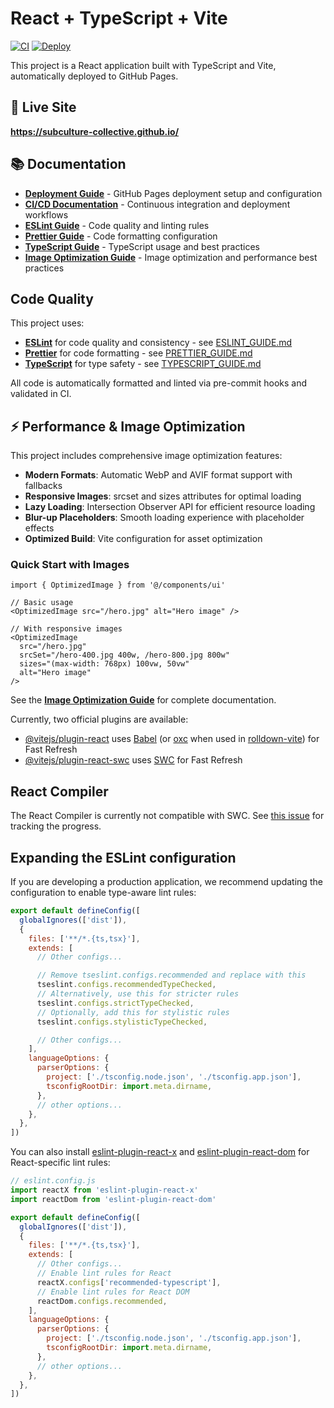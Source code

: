 # React + TypeScript + Vite

[![CI](https://github.com/subculture-collective/subculture-collective.github.io/actions/workflows/ci.yml/badge.svg)](https://github.com/subculture-collective/subculture-collective.github.io/actions/workflows/ci.yml)
[![Deploy](https://github.com/subculture-collective/subculture-collective.github.io/actions/workflows/deploy.yml/badge.svg)](https://github.com/subculture-collective/subculture-collective.github.io/actions/workflows/deploy.yml)

This project is a React application built with TypeScript and Vite, automatically deployed to GitHub Pages.

## 🚀 Live Site

**https://subculture-collective.github.io/**

## 📚 Documentation

- **[Deployment Guide](./DEPLOYMENT.md)** - GitHub Pages deployment setup and configuration
- **[CI/CD Documentation](./.github/CI_DOCUMENTATION.md)** - Continuous integration and deployment workflows
- **[ESLint Guide](./ESLINT_GUIDE.md)** - Code quality and linting rules
- **[Prettier Guide](./PRETTIER_GUIDE.md)** - Code formatting configuration
- **[TypeScript Guide](./TYPESCRIPT_GUIDE.md)** - TypeScript usage and best practices
- **[Image Optimization Guide](./IMAGE_OPTIMIZATION.md)** - Image optimization and performance best practices

## Code Quality

This project uses:

- **[ESLint](https://eslint.org/)** for code quality and consistency - see
  [ESLINT_GUIDE.md](./ESLINT_GUIDE.md)
- **[Prettier](https://prettier.io/)** for code formatting - see
  [PRETTIER_GUIDE.md](./PRETTIER_GUIDE.md)
- **[TypeScript](https://www.typescriptlang.org/)** for type safety - see
  [TYPESCRIPT_GUIDE.md](./TYPESCRIPT_GUIDE.md)

All code is automatically formatted and linted via pre-commit hooks and
validated in CI.

## ⚡ Performance & Image Optimization

This project includes comprehensive image optimization features:

- **Modern Formats**: Automatic WebP and AVIF format support with fallbacks
- **Responsive Images**: srcset and sizes attributes for optimal loading
- **Lazy Loading**: Intersection Observer API for efficient resource loading
- **Blur-up Placeholders**: Smooth loading experience with placeholder effects
- **Optimized Build**: Vite configuration for asset optimization

### Quick Start with Images

```tsx
import { OptimizedImage } from '@/components/ui'

// Basic usage
<OptimizedImage src="/hero.jpg" alt="Hero image" />

// With responsive images
<OptimizedImage
  src="/hero.jpg"
  srcSet="/hero-400.jpg 400w, /hero-800.jpg 800w"
  sizes="(max-width: 768px) 100vw, 50vw"
  alt="Hero image"
/>
```

See the **[Image Optimization Guide](./IMAGE_OPTIMIZATION.md)** for complete documentation.

Currently, two official plugins are available:

- [@vitejs/plugin-react](https://github.com/vitejs/vite-plugin-react/blob/main/packages/plugin-react) uses [Babel](https://babeljs.io/) (or [oxc](https://oxc.rs) when used in [rolldown-vite](https://vite.dev/guide/rolldown)) for Fast Refresh
- [@vitejs/plugin-react-swc](https://github.com/vitejs/vite-plugin-react/blob/main/packages/plugin-react-swc) uses [SWC](https://swc.rs/) for Fast Refresh

## React Compiler

The React Compiler is currently not compatible with SWC. See [this issue](https://github.com/vitejs/vite-plugin-react/issues/428) for tracking the progress.

## Expanding the ESLint configuration

If you are developing a production application, we recommend updating the configuration to enable type-aware lint rules:

```js
export default defineConfig([
  globalIgnores(['dist']),
  {
    files: ['**/*.{ts,tsx}'],
    extends: [
      // Other configs...

      // Remove tseslint.configs.recommended and replace with this
      tseslint.configs.recommendedTypeChecked,
      // Alternatively, use this for stricter rules
      tseslint.configs.strictTypeChecked,
      // Optionally, add this for stylistic rules
      tseslint.configs.stylisticTypeChecked,

      // Other configs...
    ],
    languageOptions: {
      parserOptions: {
        project: ['./tsconfig.node.json', './tsconfig.app.json'],
        tsconfigRootDir: import.meta.dirname,
      },
      // other options...
    },
  },
])
```

You can also install [eslint-plugin-react-x](https://github.com/Rel1cx/eslint-react/tree/main/packages/plugins/eslint-plugin-react-x) and [eslint-plugin-react-dom](https://github.com/Rel1cx/eslint-react/tree/main/packages/plugins/eslint-plugin-react-dom) for React-specific lint rules:

```js
// eslint.config.js
import reactX from 'eslint-plugin-react-x'
import reactDom from 'eslint-plugin-react-dom'

export default defineConfig([
  globalIgnores(['dist']),
  {
    files: ['**/*.{ts,tsx}'],
    extends: [
      // Other configs...
      // Enable lint rules for React
      reactX.configs['recommended-typescript'],
      // Enable lint rules for React DOM
      reactDom.configs.recommended,
    ],
    languageOptions: {
      parserOptions: {
        project: ['./tsconfig.node.json', './tsconfig.app.json'],
        tsconfigRootDir: import.meta.dirname,
      },
      // other options...
    },
  },
])
```
